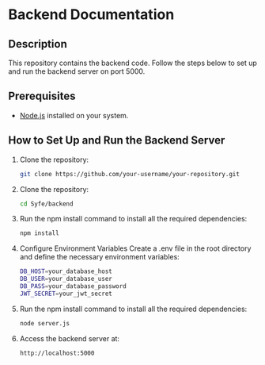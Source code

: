 # Backend Documentation

## Description
This repository contains the backend code. Follow the steps below to set up and run the backend server on port 5000.

## Prerequisites
- [Node.js](https://nodejs.org/) installed on your system.

## How to Set Up and Run the Backend Server

1. Clone the repository:
   ```bash
   git clone https://github.com/your-username/your-repository.git

2. Clone the repository:
   ```bash
   cd Syfe/backend

3. Run the npm install command to install all the required dependencies:

   ```bash
   npm install

4. Configure Environment Variables
Create a .env file in the root directory and define the necessary environment variables:

   ```bash
   DB_HOST=your_database_host
   DB_USER=your_database_user
   DB_PASS=your_database_password
   JWT_SECRET=your_jwt_secret

5. Run the npm install command to install all the required dependencies:

   ```bash
   node server.js

6. Access the backend server at:

   ```bash
   http://localhost:5000

